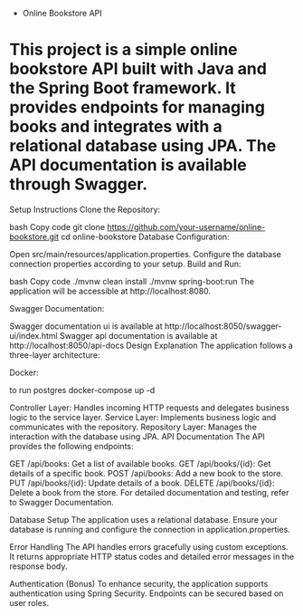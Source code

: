 * Online Bookstore API
# This project is a simple online bookstore API built with Java and the Spring Boot framework. It provides endpoints for managing books and integrates with a relational database using JPA. The API documentation is available through Swagger.

Setup Instructions
Clone the Repository:

bash
Copy code
git clone https://github.com/your-username/online-bookstore.git
cd online-bookstore
Database Configuration:

Open src/main/resources/application.properties.
Configure the database connection properties according to your setup.
Build and Run:

bash
Copy code
./mvnw clean install
./mvnw spring-boot:run
The application will be accessible at http://localhost:8080.

Swagger Documentation:

Swagger documentation ui is available at http://localhost:8050/swagger-ui/index.html
Swagger api documentation is available at http://localhost:8050/api-docs
Design Explanation
The application follows a three-layer architecture:

Docker:

to run postgres docker-compose up -d

Controller Layer: Handles incoming HTTP requests and delegates business logic to the service layer.
Service Layer: Implements business logic and communicates with the repository.
Repository Layer: Manages the interaction with the database using JPA.
API Documentation
The API provides the following endpoints:

GET /api/books: Get a list of available books.
GET /api/books/{id}: Get details of a specific book.
POST /api/books: Add a new book to the store.
PUT /api/books/{id}: Update details of a book.
DELETE /api/books/{id}: Delete a book from the store.
For detailed documentation and testing, refer to Swagger Documentation.

Database Setup
The application uses a relational database. Ensure your database is running and configure the connection in application.properties.

Error Handling
The API handles errors gracefully using custom exceptions. It returns appropriate HTTP status codes and detailed error messages in the response body.

Authentication (Bonus)
To enhance security, the application supports authentication using Spring Security. Endpoints can be secured based on user roles.


